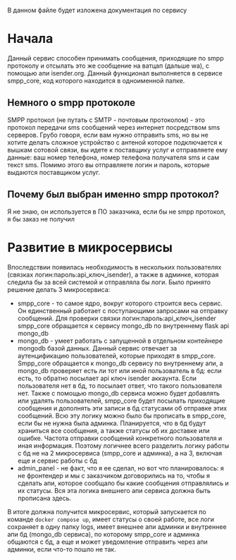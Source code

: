 В данном файле будет изложена документация по сервису

# Начала
Данный сервис способен принимать сообщения, приходящие по smpp протоколу и отсылать это же сообщение на ватцап (дальше wa), с помощью апи isender.org. Данный функционал выполняется в сервисе smpp_core, код которого находится в одноименной папке.

## Немного о smpp протоколе
SMPP протокол (не путать с SMTP - почтовым протоколом) - это протокол передачи sms сообщений через интернет посредством sms серверов. Грубо говоря, если вам нужно отправить sms, но вы не хотите делать сложное устройство с антеной которое подключается к вышкам сотовой связи, вы идете к поставщику услуг и отправляете ему данные: ваш номер телефона, номер телефона получателя sms и сам текст sms. Помимо этого вы отправляете логин и пароль, которые выдаются поставщиком услуг.
## Почему был выбран именно smpp протокол?
Я не знаю, он используется в ПО заказчика, если бы не smpp протокол, я бы заказ не получил

# Развитие в микросервисы
Впоследствии появилась необходимость в нескольких пользователях (связках логин:пароль:api_ключ_isender), а также в админке, которая следила бы за всей системой и отправляла бы логи.
Было принято решение делать 3 микросервиса:
* smpp_core - то самое ядро, вокруг которого строится весь сервис. Он единственный работает с поступающими запросами на отправку сообщений. Для проверки связки логин:пароль:api_ключ_isender smpp_core обращается к сервису mongo_db по внутреннему flask api mongo_db
* mongo_db - умеет работать с запущенной в отдельном контейнере mongodb базой данных. Данный сервис отвечает за аутенцификацию пользователей, которые приходят в smpp_core. Smpp_core обращается к mongo_db сервису по внутреннему апи, а mongo_db проверяет есть ли тот или иной пользователь в бд: если есть, то обратно посылает api ключ isender аккаунта. Если пользователя нет в бд, то посылает ответ, что такого пользователя нет.
    Также с помощью mongo_db сервиса можно будет добавлять или удалять пользователей, smpp_core будет посылать приходящие сообщения и дополнять эти записи в бд статусами об отправке этих сообщений.
    Всю эту логику можно было бы прописать в smpp_core, если бы не нужна была админка. Планируется, что в бд будут храниться все сообщения, а также статусы об их доставке или ошибке. Частота отправки сообщений конкретного пользователя и иная информация. Поэтому логичнее всего разделить логику работы с бд не на 2 микросервиса (smpp_core и админка), а на 3, включая еще и сервис работы с бд
* admin_panel - не факт, что я ее сделал, но вот что планировалось: я не фронтендер и мы с заказчиком договорились на то, чтобы я сделать апи, которое сообщало бы какие сообщения отправлялись и их статусы. Вся эта логика внешнего апи сервиса должна быть прописана здесь.

В итоге должна получится микросервис, который запускается по команде `docker compose up`, имеет статусы о своей работе, все логи сохраняет в одну папку logs, имеет внешнее апи админки и внутреннее апи бд (mongo_db сервиса), по которому smpp_core и админка общаются с бд, а еще и может уведомление отправить через апи админки, если что-то пошло не так.


